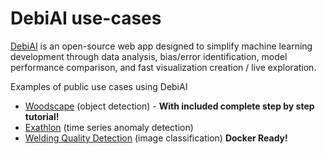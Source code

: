 # DebiAI use-cases

[DebiAI](https://debiai.irt-systemx.fr/) is an open-source web app designed to simplify machine learning development through data analysis, bias/error identification, model performance comparison, and fast visualization creation / live exploration.

Examples of public use cases using DebiAI

- [Woodscape](./woodscape/README.md) (object detection) - **With included complete step by step tutorial!**
- [Exathlon](./Exathlon/README.md) (time series anomaly detection)
- [Welding Quality Detection](./weldingQuality/README.md) (image classification) **Docker Ready!**
